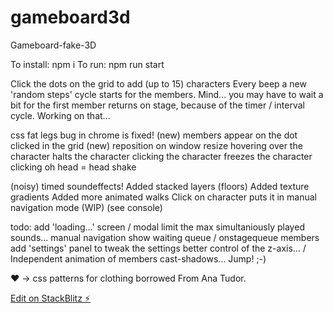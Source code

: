 # gameboard3d

Gameboard-fake-3D

To install: npm i
To run: npm run start

Click the dots on the grid to add (up to 15) characters
Every beep a new 'random steps' cycle starts for the members.
Mind... you may have to wait a bit for the first member
returns on stage, because of the timer / interval cycle.
Working on that...

css fat legs bug in chrome is fixed!
(new) members appear on the dot clicked in the grid
(new) reposition on window resize
hovering over the character halts the character
clicking the character freezes the character
clicking oh head = head shake

(noisy) timed soundeffects!
Added stacked layers (floors)
Added texture gradients
Added more animated walks
Click on character puts it in manual navigation mode (WIP) (see console)

todo:
add 'loading...' screen / modal
limit the max simultaniously played sounds...
manual navigation
show waiting queue / onstagequeue members
add 'settings' panel to tweak the settings
better control of the z-axis... /
Independent animation of members cast-shadows... Jump! ;-)

❤ -> css patterns for clothing borrowed From Ana Tudor.

[Edit on StackBlitz ⚡️](https://stackblitz.com/edit/gameboard3d)
